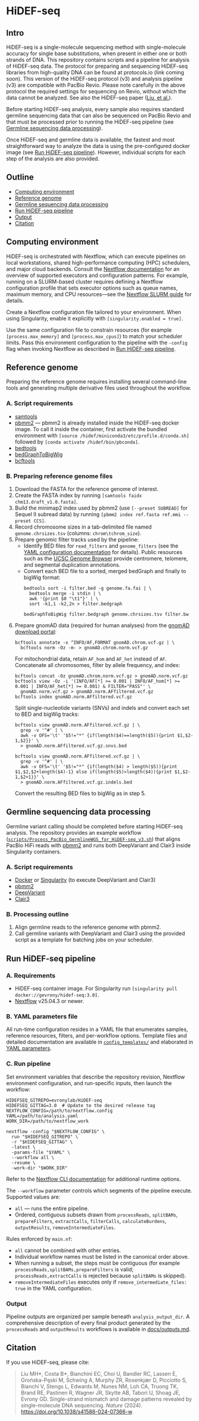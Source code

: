 # HiDEF-seq

## Intro
HiDEF-seq is a single-molecule sequencing method with single-molecule accuracy for single base substitutions, when present in either one or both strands of DNA. This repository contains scripts and a pipeline for analysis of HiDEF-seq data. The protocol for preparing and sequencing HiDEF-seq libraries from high-quality DNA can be found at protocols.io (link coming soon). This version of the HiDEF-seq protocol (v3) and analysis pipeline (v3) are compatible with PacBio Revio. Please note carefully in the above protocol the required settings for sequencing on Revio, without which the data cannot be analyzed. See also the HiDEF-seq paper (<a href="https://www.nature.com/articles/s41586-024-07366-w" target="_blank" rel="noopener noreferrer">Liu, et al.</a>).

Before starting HiDEF-seq analysis, every sample also requires standard germline sequencing data that can also be sequenced on PacBio Revio and that must be processed prior to running the HiDEF-seq pipeline (see [Germline sequencing data processing](#germline-sequencing-data-processing)).

Once HiDEF-seq and germline data is available, the fastest and most straightforward way to analyze the data is using the pre-configured docker image (see [Run HiDEF-seq pipeline](#run-hidef-seq-pipeline)). However, individual scripts for each step of the analysis are also provided.

## Outline
- [Computing environment](#computing-environment)
- [Reference genome](#reference-genome)
- [Germline sequencing data processing](#germline-sequencing-data-processing)
- [Run HiDEF-seq pipeline](#run-hidef-seq-pipeline)
- [Output](#output)
- [Citation](#citation)

## Computing environment
HiDEF-seq is orchestrated with Nextflow, which can execute pipelines on local workstations, shared high-performance computing (HPC) schedulers, and major cloud backends. Consult the <a href="https://www.nextflow.io/docs/latest/index.html" target="_blank" rel="noopener noreferrer">Nextflow documentation</a> for an overview of supported executors and configuration patterns. For example, running on a SLURM-based cluster requires defining a Nextflow configuration profile that sets executor options such as queue names, maximum memory, and CPU resources—see the <a href="https://www.nextflow.io/docs/latest/executor.html#slurm" target="_blank" rel="noopener noreferrer">Nextflow SLURM guide</a> for details.

Create a Nextflow configuration file tailored to your environment. When using Singularity, enable it explicitly with `[singularity.enabled = true]`.

Use the same configuration file to constrain resources (for example `[process.max_memory]` and `[process.max_cpus]`) to match your scheduler limits. Pass this environment configuration to the pipeline with the `-config` flag when invoking Nextflow as described in [Run HiDEF-seq pipeline](#run-hidef-seq-pipeline).

## Reference genome
Preparing the reference genome requires installing several command-line tools and generating multiple derivative files used throughout the workflow.

### A. Script requirements
- <a href="http://www.htslib.org/" target="_blank" rel="noopener noreferrer">samtools</a>
- <a href="https://github.com/PacificBiosciences/pbmm2" target="_blank" rel="noopener noreferrer">pbmm2</a> — pbmm2 is already installed inside the HiDEF-seq docker image. To call it inside the container, first activate the bundled environment with `[source /hidef/miniconda3/etc/profile.d/conda.sh]` followed by `[conda activate /hidef/bin/pbconda]`.
- <a href="https://bedtools.readthedocs.io/" target="_blank" rel="noopener noreferrer">bedtools</a>
- <a href="http://hgdownload.soe.ucsc.edu/admin/exe/" target="_blank" rel="noopener noreferrer">bedGraphToBigWig</a>
- <a href="http://www.htslib.org/" target="_blank" rel="noopener noreferrer">bcftools</a>

### B. Preparing reference genome files
1. Download the FASTA for the reference genome of interest.
2. Create the FASTA index by running `[samtools faidx chm13.draft_v1.0.fasta]`.
3. Build the minimap2 index used by pbmm2 (use `[--preset SUBREAD]` for Sequel II subread data) by running `[pbmm2 index ref.fasta ref.mmi --preset CCS]`.
4. Record chromosome sizes in a tab-delimited file named `genome.chrsizes.tsv` (columns: `chrom\tchrom_size`).
5. Prepare genomic filter tracks used by the pipeline:
   - Identify BED files for `read_filters` and `genome_filters` (see the [YAML configuration documentation](config_templates/README.md#region-filter-configuration) for details). Public resources such as the <a href="https://genome.ucsc.edu/" target="_blank" rel="noopener noreferrer">UCSC Genome Browser</a> provide centromere, telomere, and segmental duplication annotations.
   - Convert each BED file to a sorted, merged bedGraph and finally to bigWig format:
     ```
     bedtools sort -i filter.bed -g genome.fa.fai | \
       bedtools merge -i stdin | \
       awk '{print $0 "\t1"}' | \
       sort -k1,1 -k2,2n > filter.bedgraph

     bedGraphToBigWig filter.bedgraph genome.chrsizes.tsv filter.bw
     ```
6. Prepare gnomAD data (required for human analyses) from the <a href="https://gnomad.broadinstitute.org/downloads" target="_blank" rel="noopener noreferrer">gnomAD download portal</a>:
   ```
   bcftools annotate -x ^INFO/AF,FORMAT gnomAD.chrom.vcf.gz | \
     bcftools norm -Oz -m- > gnomAD.chrom.norm.vcf.gz
   ```
   For mitochondrial data, retain `AF_hom` and `AF_het` instead of `AF`. Concatenate all chromosomes, filter by allele frequency, and index:
   ```
   bcftools concat -Oz gnomAD.chrom.norm.vcf.gz > gnomAD.norm.vcf.gz
   bcftools view -Oz -i '(INFO/AF[*] >= 0.001 | INFO/AF_hom[*] >= 0.001 | INFO/AF_het[*] >= 0.001) & FILTER="PASS"' \
     gnomAD.norm.vcf.gz > gnomAD.norm.AFfiltered.vcf.gz
   bcftools index gnomAD.norm.AFfiltered.vcf.gz
   ```
   Split single-nucleotide variants (SNVs) and indels and convert each set to BED and bigWig tracks:
   ```
   bcftools view gnomAD.norm.AFfiltered.vcf.gz | \
     grep -v '^#' | \
     awk -v OFS='\t' '$5!="*" {if(length($4)==length($5)){print $1,$2-1,$2}}' \
     > gnomAD.norm.AFfiltered.vcf.gz.snvs.bed

   bcftools view gnomAD.norm.AFfiltered.vcf.gz | \
     grep -v '^#' | \
     awk -v OFS='\t' '$5!="*" {if(length($4) > length($5)){print $1,$2,$2+length($4)-1} else if(length($5)>length($4)){print $1,$2-1,$2+1}}' \
     > gnomAD.norm.AFfiltered.vcf.gz.indels.bed
   ```
   Convert the resulting BED files to bigWig as in step 5.

## Germline sequencing data processing
Germline variant calling should be completed before starting HiDEF-seq analysis. The repository provides an example workflow ([`scripts/Process_PacBio_GermlineWGS_for_HiDEF-seq_v3.sh`](scripts/Process_PacBio_GermlineWGS_for_HiDEF-seq_v3.sh)) that aligns PacBio HiFi reads with <a href="https://github.com/PacificBiosciences/pbmm2" target="_blank" rel="noopener noreferrer">pbmm2</a> and runs both DeepVariant and Clair3 inside Singularity containers.

### A. Script requirements
- <a href="https://www.docker.com/" target="_blank" rel="noopener noreferrer">Docker</a> or <a href="https://sylabs.io/singularity/" target="_blank" rel="noopener noreferrer">Singularity</a> (to execute DeepVariant and Clair3)
- <a href="https://github.com/PacificBiosciences/pbmm2" target="_blank" rel="noopener noreferrer">pbmm2</a>
- <a href="https://github.com/google/deepvariant" target="_blank" rel="noopener noreferrer">DeepVariant</a>
- <a href="https://github.com/HKU-BAL/Clair3" target="_blank" rel="noopener noreferrer">Clair3</a>

### B. Processing outline
1. Align germline reads to the reference genome with pbmm2.
2. Call germline variants with DeepVariant and Clair3 using the provided script as a template for batching jobs on your scheduler.

## Run HiDEF-seq pipeline

### A. Requirements
- HiDEF-seq container image. For Singularity run `[singularity pull docker://gevrony/hidef-seq:3.0]`.
- <a href="https://www.nextflow.io/" target="_blank" rel="noopener noreferrer">Nextflow</a> v25.04.3 or newer.

### B. YAML parameters file
All run-time configuration resides in a YAML file that enumerates samples, reference resources, filters, and per-workflow options. Template files and detailed documentation are available in [`config_templates/`](config_templates) and elaborated in [YAML parameters](config_templates/README.md).

### C. Run pipeline
Set environment variables that describe the repository revision, Nextflow environment configuration, and run-specific inputs, then launch the workflow:

```
HIDEFSEQ_GITREPO=evronylab/HiDEF-seq
HIDEFSEQ_GITTAG=3.0  # Update to the desired release tag
NEXTFLOW_CONFIG=/path/to/nextflow.config
YAML=/path/to/analysis.yaml
WORK_DIR=/path/to/nextflow_work

nextflow -config "$NEXTFLOW_CONFIG" \
  run "$HIDEFSEQ_GITREPO" \
  -r "$HIDEFSEQ_GITTAG" \
  -latest \
  -params-file "$YAML" \
  --workflow all \
  -resume \
  -work-dir "$WORK_DIR"
```

Refer to the <a href="https://www.nextflow.io/docs/latest/cli.html#run" target="_blank" rel="noopener noreferrer">Nextflow CLI documentation</a> for additional runtime options.

The `--workflow` parameter controls which segments of the pipeline execute. Supported values are:
- `all` — runs the entire pipeline.
- Ordered, contiguous subsets drawn from `processReads`, `splitBAMs`, `prepareFilters`, `extractCalls`, `filterCalls`, `calculateBurdens`, `outputResults`, `removeIntermediateFiles`.

Rules enforced by `main.nf`:
- `all` cannot be combined with other entries.
- Individual workflow names must be listed in the canonical order above.
- When running a subset, the steps must be contiguous (for example `processReads,splitBAMs,prepareFilters` is valid; `processReads,extractCalls` is rejected because `splitBAMs` is skipped).
- `removeIntermediateFiles` executes only if `remove_intermediate_files: true` in the YAML configuration.

### Output
Pipeline outputs are organized per sample beneath `analysis_output_dir`. A comprehensive description of every final product generated by the `processReads` and `outputResults` workflows is available in [docs/outputs.md](docs/outputs.md).

## Citation
If you use HiDEF-seq, please cite:

> Liu MH*, Costa B*, Bianchini EC, Choi U, Bandler RC, Lassen E, Grońska-Pęski M, Schwing A, Murphy ZR, Rosenkjær D, Picciotto S, Bianchi V, Stengs L, Edwards M, Nunes NM, Loh CA, Truong TK, Brand RE, Pastinen R, Wagner JR, Skytte AB, Tabori U, Shoag JE, Evrony GD. Single-strand mismatch and damage patterns revealed by single-molecule DNA sequencing. *Nature* (2024). <a href="https://doi.org/10.1038/s41586-024-07366-w" target="_blank" rel="noopener noreferrer">https://doi.org/10.1038/s41586-024-07366-w</a>.
